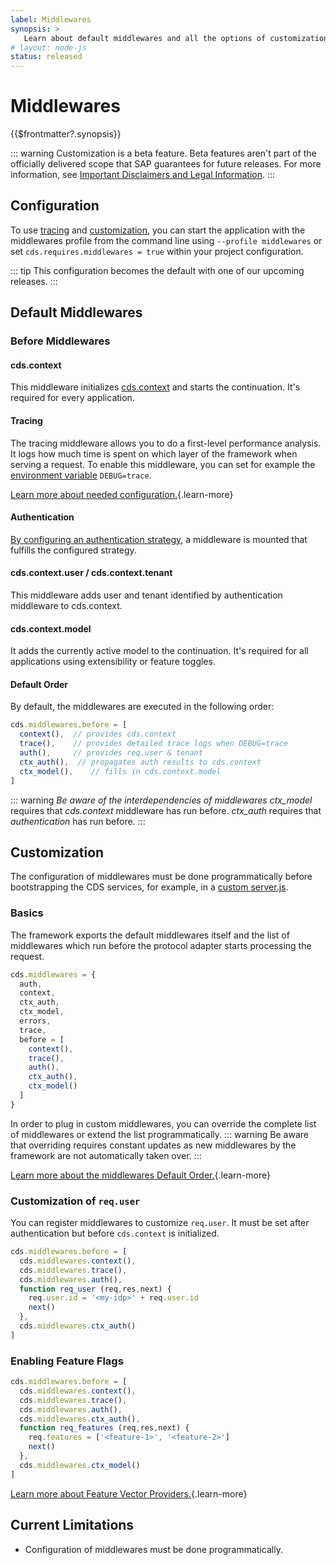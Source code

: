 ```yaml
---
label: Middlewares
synopsis: >
   Learn about default middlewares and all the options of customization.
# layout: node-js
status: released
---
```

<!--- Migrated: @external/node.js/Middlewares/0-index.md -> @external/node.js/middlewares.md -->

# Middlewares

{{$frontmatter?.synopsis}}

::: warning
Customization is a beta feature. Beta features aren't part of the officially delivered scope that SAP guarantees for future releases. For more information, see [Important Disclaimers and Legal Information](https://help.sap.com/viewer/disclaimer).
:::

<!--- % include links-for-node.md %} -->
<!--- % include _chapters toc="2,3" %} -->

## Configuration

To use [tracing](#tracing) and [customization](#customization), you can start the application with the middlewares profile from the command line using `--profile middlewares` or set `cds.requires.middlewares = true` within your project configuration.

::: tip
This configuration becomes the default with one of our upcoming releases.
:::

## Default Middlewares

### Before Middlewares

#### cds.context

This middleware initializes [cds.context](events#cds-context) and starts the continuation. It's required for every application.

#### Tracing

The tracing middleware allows you to do a first-level performance analysis. It logs how much time is spent on which layer of the framework when serving a request.
To enable this middleware, you can set for example the [environment variable](cds-log#debug-env-variable) `DEBUG=trace`.

[Learn more about needed configuration.](#configuration){.learn-more}

#### Authentication

[By configuring an authentication strategy](./authentication#strategies), a middleware is mounted that fulfills the configured strategy.

#### cds.context.user / cds.context.tenant

This middleware adds user and tenant identified by authentication middleware to cds.context.

#### cds.context.model

It adds the currently active model to the continuation. It's required for all applications using extensibility or feature toggles.

#### Default Order

By default, the middlewares are executed in the following order:

```js
cds.middlewares.before = [
  context(),  // provides cds.context
  trace(),    // provides detailed trace logs when DEBUG=trace
  auth(),     // provides req.user & tenant
  ctx_auth(),  // propagates auth results to cds.context
  ctx_model(),    // fills in cds.context.model
]
```

::: warning _Be aware of the interdependencies of middlewares_ <!--  -->
_ctx_model_ requires that _cds.context_ middleware has run before.
_ctx_auth_ requires that _authentication_ has run before.
:::

<div id="beforecustomization" />

## Customization

The configuration of middlewares must be done programmatically before bootstrapping the CDS services, for example, in a [custom server.js](cds-serve#custom-server-js).

### Basics

The framework exports the default middlewares itself and the list of middlewares which run before the protocol adapter starts processing the request.

```js
cds.middlewares = {
  auth,
  context,
  ctx_auth,
  ctx_model,
  errors,
  trace,
  before = [
    context(),
    trace(),
    auth(),
    ctx_auth(),
    ctx_model()
  ]
}
```

In order to plug in custom middlewares, you can override the complete list of middlewares or extend the list programmatically.
::: warning
Be aware that overriding requires constant updates as new middlewares by the framework are not automatically taken over.
:::

[Learn more about the middlewares Default Order.](#default-order){.learn-more}

### Customization of `req.user`

You can register middlewares to customize `req.user`.
It must be set after authentication but before `cds.context` is initialized.

```js
cds.middlewares.before = [
  cds.middlewares.context(),
  cds.middlewares.trace(),
  cds.middlewares.auth(),
  function req_user (req,res,next) {
    req.user.id = '<my-idp>' + req.user.id
    next()
  },
  cds.middlewares.ctx_auth()
]
```

### Enabling Feature Flags


```js
cds.middlewares.before = [
  cds.middlewares.context(),
  cds.middlewares.trace(),
  cds.middlewares.auth(),
  cds.middlewares.ctx_auth(),
  function req_features (req,res,next) {
    req.features = ['<feature-1>', '<feature-2>']
    next()
  },
  cds.middlewares.ctx_model()
]
```

[Learn more about Feature Vector Providers.](../guides/extensibility/feature-toggles#feature-vector-providers){.learn-more}

## Current Limitations

- Configuration of middlewares must be done programmatically.